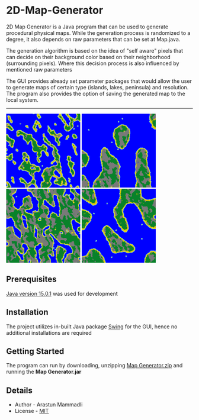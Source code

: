 # 2D-Map-Generator
2D Map Generator is a Java program that can be used to 
generate procedural physical maps. While the generation process is randomized 
to a degree, it also depends on raw parameters that can be set at Map.java.

The generation algorithm is based on the idea of "self aware" pixels that can 
decide on their background color based on their neighborhood (surrounding pixels). 
Where this decision process is also influenced by mentioned raw parameters

The GUI provides already set parameter packages that would allow the user to 
generate maps of certain type (islands, lakes, peninsula) and resolution. The program 
also provides the option of saving the generated map to the local system.

<hr>
<div>
  <img src="examples/islands2.PNG" height="200" width="200">
  <img src="examples/peninsula2.PNG" height="200" width="200">
  <img src="examples/lakes2.PNG" height="200" width="200">
  <img src="examples/peninsula3.PNG" height="200" width="200">
</div>

## Prerequisites
[Java version 15.0.1](https://www.oracle.com/java/technologies/javase/jdk15-archive-downloads.html) 
was used for development

## Installation
The project utilizes in-built Java package [Swing](https://en.wikipedia.org/wiki/Swing_(Java)) for 
the GUI, hence no additional installations are required

## Getting Started
The program can run by downloading, unzipping [Map Generator.zip](Map%20Generator.zip) and running the **Map Generator.jar**

## Details
- Author - Arastun Mammadli
- License - [MIT](LICENSE)
